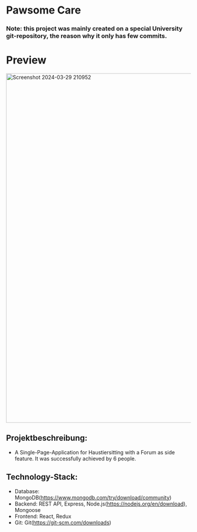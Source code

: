 # Pawsome Care
### **Note**: this project was mainly created on a special University git-repository, the reason why it only has few commits.

# Preview
<img width="951" alt="Screenshot 2024-03-29 210952" src="https://github.com/theworldisbroken/Pet-Sitting-Project/assets/155479346/2cad5c7e-7d8d-45b6-b3cd-21baa76e5ba6">

## Projektbeschreibung:
- A Single-Page-Application for Haustiersitting with a Forum as side feature. It was successfully achieved by 6 people.

## Technology-Stack:
- Database: MongoDB(https://www.mongodb.com/try/download/community)
- Backend: REST API, Express, Node.js(https://nodejs.org/en/download), Mongoose
- Frontend: React, Redux
- Git: Git(https://git-scm.com/downloads)
